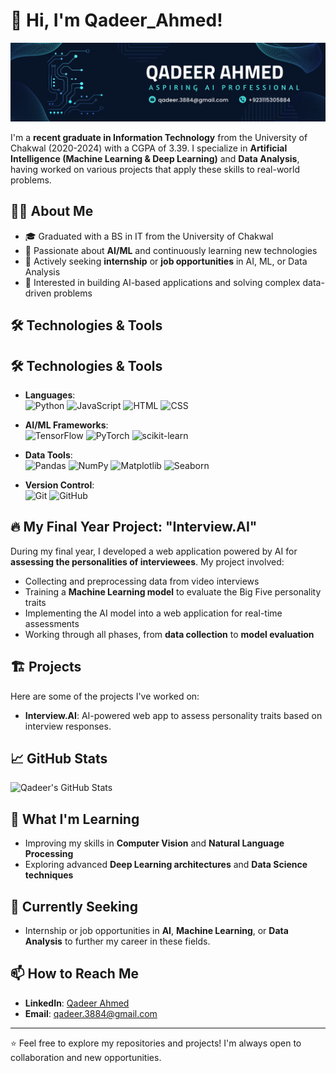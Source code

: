 # 👋 Hi, I'm Qadeer_Ahmed!

![Banner Image](https://github.com/qadeer884/qadeer884/blob/main/Navy%20Blue%20Geometric%20Technology%20LinkedIn%20Banner.png?raw=true)

I'm a **recent graduate in Information Technology** from the University of Chakwal (2020-2024) with a CGPA of 3.39. I specialize in **Artificial Intelligence (Machine Learning & Deep Learning)** and **Data Analysis**, having worked on various projects that apply these skills to real-world problems.

## 🧑‍💻 About Me
- 🎓 Graduated with a BS in IT from the University of Chakwal
- 🤖 Passionate about **AI/ML** and continuously learning new technologies
- 💼 Actively seeking **internship** or **job opportunities** in AI, ML, or Data Analysis
- 🚀 Interested in building AI-based applications and solving complex data-driven problems

## 🛠️ Technologies & Tools

## 🛠️ Technologies & Tools

- **Languages**:  
  ![Python](https://img.shields.io/badge/-3776AB?style=for-the-badge&logo=python&logoColor=white)
  ![JavaScript](https://img.shields.io/badge/-F7DF1E?style=for-the-badge&logo=javascript&logoColor=black)
  ![HTML](https://img.shields.io/badge/-E34F26?style=for-the-badge&logo=html5&logoColor=white)
  ![CSS](https://img.shields.io/badge/-1572B6?style=for-the-badge&logo=css3&logoColor=white)

- **AI/ML Frameworks**:  
  ![TensorFlow](https://img.shields.io/badge/-FF6F00?style=for-the-badge&logo=tensorflow&logoColor=white)
  ![PyTorch](https://img.shields.io/badge/-EE4C2C?style=for-the-badge&logo=pytorch&logoColor=white)
  ![scikit-learn](https://img.shields.io/badge/-F7931E?style=for-the-badge&logo=scikitlearn&logoColor=white)

- **Data Tools**:  
  ![Pandas](https://img.shields.io/badge/-150458?style=for-the-badge&logo=pandas&logoColor=white)
  ![NumPy](https://img.shields.io/badge/-013243?style=for-the-badge&logo=numpy&logoColor=white)
  ![Matplotlib](https://img.shields.io/badge/-007ACC?style=for-the-badge&logo=plotly&logoColor=white)
  ![Seaborn](https://img.shields.io/badge/-2E9FFF?style=for-the-badge&logo=seaborn&logoColor=white)

- **Version Control**:  
  ![Git](https://img.shields.io/badge/-F05032?style=for-the-badge&logo=git&logoColor=white)
  ![GitHub](https://img.shields.io/badge/-181717?style=for-the-badge&logo=github&logoColor=white)



## 🔥 My Final Year Project: "Interview.AI"
During my final year, I developed a web application powered by AI for **assessing the personalities of interviewees**. My project involved:
- Collecting and preprocessing data from video interviews
- Training a **Machine Learning model** to evaluate the Big Five personality traits
- Implementing the AI model into a web application for real-time assessments
- Working through all phases, from **data collection** to **model evaluation**

## 🏗️ Projects
Here are some of the projects I've worked on:
- **Interview.AI**: AI-powered web app to assess personality traits based on interview responses.

## 📈 GitHub Stats
![Qadeer's GitHub Stats](https://github-readme-stats.vercel.app/api?username=qadeer884&show_icons=true&theme=radical)

## 🌱 What I'm Learning
- Improving my skills in **Computer Vision** and **Natural Language Processing**
- Exploring advanced **Deep Learning architectures** and **Data Science techniques**

## 💼 Currently Seeking
- Internship or job opportunities in **AI**, **Machine Learning**, or **Data Analysis** to further my career in these fields.

## 📫 How to Reach Me
- **LinkedIn**: [Qadeer Ahmed](https://www.linkedin.com/in/qadeer-ahmed-b891b62a4/)
- **Email**: qadeer.3884@gmail.com

---

⭐️ Feel free to explore my repositories and projects! I'm always open to collaboration and new opportunities.
